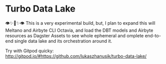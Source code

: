 # Turbo Data Lake 

👁️✨🔱✨👁️
This is a very experimental build, but, I plan to expand this will Meltano and Airbyte CLI Octavia, and load the DBT models and Airbyte resources as Dagster Assets to see whole ephemeral and omplete end-to-end single data lake and its orchestration around it. 


Try with Gitpod quicky:
http://gitpod.io/#https://github.com/lukaszhanusik/turbo-data-lake/
